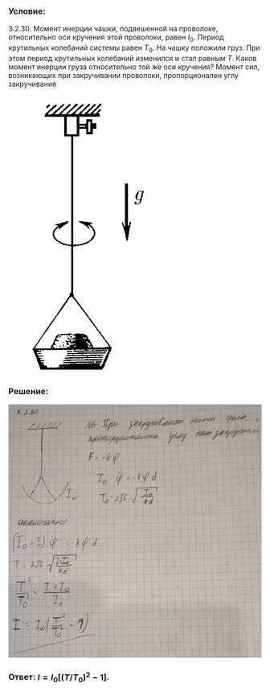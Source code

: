 ###  Условие: 

$3.2.30.$ Момент инерции чашки, подвешенной на проволоке, относительно оси кручения этой проволоки, равен $I_0$. Период крутильных колебаний системы равен $T_0$. На чашку положили груз. При этом период крутильных колебаний изменился и стал равным $T$. Каков момент инерции груза относительно той же оси кручения? Момент сил, возникающих при закручивании проволоки, пропорционален углу закручивания 

![|283x553, 67%](../../img/3.2.30/3.2.30.png) 

###  Решение: 

![|770x769, 67%](../../img/3.2.30/01.jpg) 

###  Ответ: $I = I_0[(T /T_0)^2 − 1]$. 

### 
